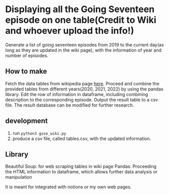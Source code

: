 # Displaying all the Going Seventeen episode on one table(Credit to Wiki and whoever upload the info!)
Generate a list of going seventeen episodes from 2019 to the current day(as long as they are updated in the wiki page), with the information of year and number of episodes. 

## How to make 
Fetch the data tables from wikipedia page [here](https://en.wikipedia.org/wiki/Going_Seventeen_(web_series)#Episodes). 
Proceed and combine the provided tables from different years(2020, 2021, 2022) by using the pandas library.
Edit the row of information in dataframe, including combining description to the corresponding episode.
Output the result table to a csv file. 
The result database can be modified for further research.


## development 
1. run `python3 gose_wiki.py`
2. produce a csv file, called tables.csv, with the updated information. 

## Library
Beautiful Soup: for web scraping tables in wiki page
Pandas: Proceeding the HTML information to dataframe, which allows further data analysis or manipulation

It is meant for integrated with notions or my own web pages. 
